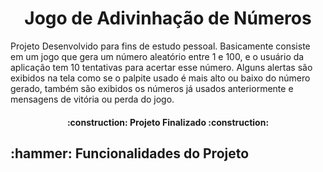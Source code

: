 <h1 align='center'>Jogo de Adivinhação de Números</h1>
<p>Projeto Desenvolvido para fins de estudo pessoal. Basicamente consiste em um jogo que gera um número aleatório entre 1 e 100, e o usuário da aplicação tem 10 tentativas para acertar esse número. Alguns alertas são exibidos na tela como se o palpite usado é mais alto ou baixo do número gerado, também são exibidos os números já usados anteriormente e mensagens de vitória ou perda do jogo. </p>

<h4 align='center'> 
    :construction:  Projeto Finalizado  :construction:
</h4>

<h2>:hammer: Funcionalidades do Projeto</h2>

